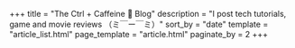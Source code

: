 +++
title = "The Ctrl + Caffeine 🍵 Blog"
description = "I post tech tutorials, game and movie reviews （ミ￣ー￣ミ）"
sort_by = "date"
template = "article_list.html"
page_template = "article.html"
paginate_by = 2
+++